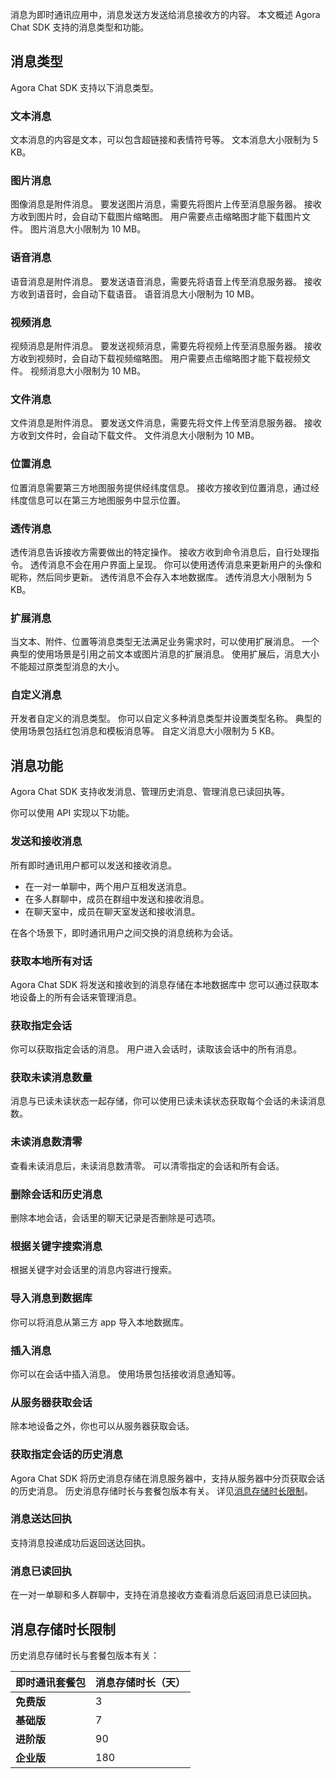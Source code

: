 消息为即时通讯应用中，消息发送方发送给消息接收方的内容。 本文概述 Agora Chat SDK 支持的消息类型和功能。

## 消息类型

Agora Chat SDK 支持以下消息类型。

### 文本消息

文本消息的内容是文本，可以包含超链接和表情符号等。 文本消息大小限制为 5 KB。

### 图片消息

图像消息是附件消息。 要发送图片消息，需要先将图片上传至消息服务器。 接收方收到图片时，会自动下载图片缩略图。 用户需要点击缩略图才能下载图片文件。 图片消息大小限制为 10 MB。

### 语音消息

语音消息是附件消息。 要发送语音消息，需要先将语音上传至消息服务器。 接收方收到语音时，会自动下载语音。  语音消息大小限制为 10 MB。

### 视频消息

视频消息是附件消息。 要发送视频消息，需要先将视频上传至消息服务器。 接收方收到视频时，会自动下载视频缩略图。 用户需要点击缩略图才能下载视频文件。 视频消息大小限制为 10 MB。

### 文件消息

文件消息是附件消息。 要发送文件消息，需要先将文件上传至消息服务器。 接收方收到文件时，会自动下载文件。  文件消息大小限制为 10 MB。

### 位置消息

位置消息需要第三方地图服务提供经纬度信息。 接收方接收到位置消息，通过经纬度信息可以在第三方地图服务中显示位置。

### 透传消息

透传消息告诉接收方需要做出的特定操作。 接收方收到命令消息后，自行处理指令。 透传消息不会在用户界面上呈现。 你可以使用透传消息来更新用户的头像和昵称，然后同步更新。 透传消息不会存入本地数据库。 透传消息大小限制为 5 KB。

### 扩展消息

当文本、附件、位置等消息类型无法满足业务需求时，可以使用扩展消息。 一个典型的使用场景是引用之前文本或图片消息的扩展消息。 使用扩展后，消息大小不能超过原类型消息的大小。

### 自定义消息

开发者自定义的消息类型。 你可以自定义多种消息类型并设置类型名称。  典型的使用场景包括红包消息和模板消息等。 自定义消息大小限制为 5 KB。

## 消息功能

Agora Chat SDK 支持收发消息、管理历史消息、管理消息已读回执等。

你可以使用 API 实现以下功能。

### 发送和接收消息

所有即时通讯用户都可以发送和接收消息。
- 在一对一单聊中，两个用户互相发送消息。
- 在多人群聊中，成员在群组中发送和接收消息。
- 在聊天室中，成员在聊天室发送和接收消息。

在各个场景下，即时通讯用户之间交换的消息统称为会话。

### 获取本地所有对话

Agora Chat SDK 将发送和接收到的消息存储在本地数据库中 您可以通过获取本地设备上的所有会话来管理消息。

### 获取指定会话

你可以获取指定会话的消息。 用户进入会话时，读取该会话中的所有消息。

### 获取未读消息数量

消息与已读未读状态一起存储，你可以使用已读未读状态获取每个会话的未读消息数。

### 未读消息数清零

查看未读消息后，未读消息数清零。 可以清零指定的会话和所有会话。

### 删除会话和历史消息

删除本地会话，会话里的聊天记录是否删除是可选项。

### 根据关键字搜索消息

根据关键字对会话里的消息内容进行搜索。

### 导入消息到数据库

你可以将消息从第三方 app 导入本地数据库。

### 插入消息

你可以在会话中插入消息。 使用场景包括接收消息通知等。

### 从服务器获取会话

除本地设备之外，你也可以从服务器获取会话。

### 获取指定会话的历史消息

Agora Chat SDK 将历史消息存储在消息服务器中，支持从服务器中分页获取会话的历史消息。 历史消息存储时长与套餐包版本有关。 详见[消息存储时长限制](#limitations)。

### 消息送达回执

支持消息投递成功后返回送达回执。

### 消息已读回执

在一对一单聊和多人群聊中，支持在消息接收方查看消息后返回消息已读回执。

<a name="limitations"></a>

## 消息存储时长限制

历史消息存储时长与套餐包版本有关：

| 即时通讯套餐包 | 消息存储时长（天） |
|--- | --- |
| **免费版** | 3 |
| **基础版** | 7 |
| **进阶版** | 90 |
| **企业版** | 180 |